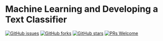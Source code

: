 # Machine Learning and Developing a Text Classifier
[![GitHub issues](https://img.shields.io/github/issues/Develop-Packt/Machine-Learning-and-Developing-a-Text-Classifier.svg)](https://github.com/Develop-Packt/Machine-Learning-and-Developing-a-Text-Classifier/issues)
[![GitHub forks](https://img.shields.io/github/forks/Develop-Packt/Machine-Learning-and-Developing-a-Text-Classifier.svg)](https://github.com/Develop-Packt/Machine-Learning-and-Developing-a-Text-Classifier/network)
[![GitHub stars](https://img.shields.io/github/stars/Develop-Packt/Machine-Learning-and-Developing-a-Text-Classifier.svg)](https://github.com/Develop-Packt/Machine-Learning-and-Developing-a-Text-Classifier/stargazers)
[![PRs Welcome](https://img.shields.io/badge/PRs-welcome-brightgreen.svg)](https://github.com/Develop-Packt/Machine-Learning-and-Developing-a-Text-Classifier/pulls)

